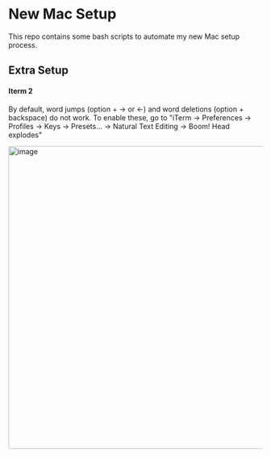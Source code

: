 # New Mac Setup

This repo contains some bash scripts to automate my new Mac setup process.

## Extra Setup
#### Iterm 2
By default, word jumps (option + → or ←) and word deletions (option + backspace) do not work. To enable these, go to "iTerm → Preferences → Profiles → Keys → Presets... → Natural Text Editing → Boom! Head explodes"

<img width="600" alt="image" src="https://user-images.githubusercontent.com/35972055/210180602-e0ed1e58-5971-47df-96b8-3fa41fa7eaa9.png">


